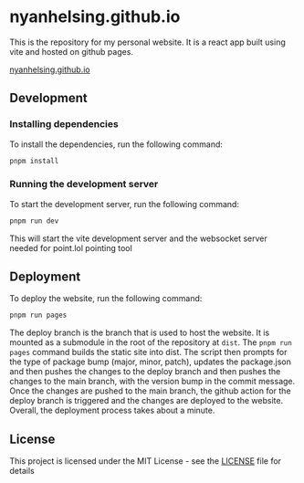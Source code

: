 # nyanhelsing.github.io

This is the repository for my personal website. It is a react app built using vite and hosted on github pages.

[nyanhelsing.github.io](https://nyanhelsing.github.io)

## Development

### Installing dependencies

To install the dependencies, run the following command:

```bash
pnpm install
```

### Running the development server

To start the development server, run the following command:

```bash
pnpm run dev
```

This will start the vite development server and the websocket server needed for point.lol pointing tool

## Deployment

To deploy the website, run the following command:

```bash
pnpm run pages
```
The deploy branch is the branch that is used to host the website. It is mounted as a submodule in the root of the repository at `dist`. The `pnpm run pages` command builds the static site into dist. The script then prompts for the type of package bump (major, minor, patch), updates the package.json and then pushes the changes to the deploy branch and then pushes the changes to the main branch, with the version bump in the commit message. Once the changes are pushed to the main branch, the github action for the deploy branch is triggered and the changes are deployed to the website. Overall, the deployment process takes about a minute.

## License

This project is licensed under the MIT License - see the [LICENSE](LICENSE) file for details
